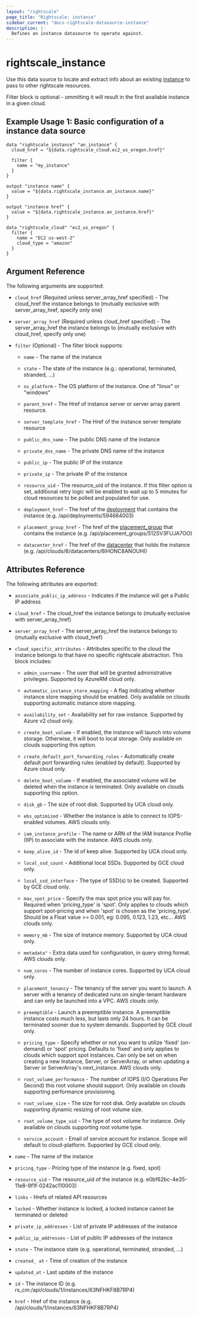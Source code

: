 ```yaml
---
layout: "rightscale"
page_title: "Rightscale: instance"
sidebar_current: "docs-rightscale-datasource-instance"
description: |-
  Defines an instance datasource to operate against.
---
```


# rightscale_instance

Use this data source to locate and extract info about an existing [instance](http://reference.rightscale.com/api1.5/resources/ResourceInstances.html) to pass to other rightscale resources.

Filter block is optional - ommitting it will result in the first available instance in a given cloud.

## Example Usage 1: Basic configuration of a instance data source

```hcl
data "rightscale_instance" "an_instance" {
  cloud_href = "${data.rightscale_cloud.ec2_us_oregon.href}"

  filter {
    name = "my_instance"
  }
}

output "instance name" {
  value = "${data.rightscale_instance.an_instance.name}"
}

output "instance href" {
  value = "${data.rightscale_instance.an_instance.href}"
}

data "rightscale_cloud" "ec2_us_oregon" {
  filter {
    name = "EC2 us-west-2"
    cloud_type = "amazon"
  }
}
```

## Argument Reference

The following arguments are supported:

* `cloud_href` (Required unless server_array_href specified) - The cloud_href the instance belongs to (mutually exclusive with server_array_href, specify only one)

* `server_array_href` (Required unless cloud_href specified) - The server_array_href the instance belongs to (mutually exclusive with cloud_href, specify only one)

* `filter` (Optional) - The filter block supports:

  * `name` - The name of the instance

  * `state` - The state of the instance (e.g.: operational, terminated, stranded, ...)

  * `os_platform` - The OS platform of the instance. One of "linux" or "windows"

  * `parent_href` - The Href of instance server or server array parent resource.

  * `server_template_href` - The Href of the instance server template resource

  * `public_dns_name` - The public DNS name of the instance

  * `private_dns_name` - The private DNS name of the instance

  * `public_ip` - The public IP of the instance

  * `private_ip` - The private IP of the instance

  * `resource_uid` - The resource_uid of the instance.  If this filter option is set, additional retry logic will be enabled to wait up to 5 minutes for cloud resources to be polled and populated for use.

  * `deployment_href` - The href of the [deployment](http://docs.rightscale.com/cm/dashboard/manage/deployments/) that contains the instance (e.g. /api/deployments/594684003)

  * `placement_group_href` - The href of the [placement_group](http://docs.rightscale.com/cm/dashboard/clouds/aws/ec2_placement_groups.html) that contains the instance (e.g. /api/placement_groups/512SV3FUJA7OO)

  * `datacenter_href` - The href of the [datacenter](http://docs.rightscale.com/cm/dashboard/clouds/generic/datacenter_zones_concepts.html) that holds the instance (e.g. /api/clouds/6/datacenters/6IHONC8ANOUHI)

## Attributes Reference

The following attributes are exported:

* `associate_public_ip_address` - Indicates if the instance will get a Public IP address

* `cloud_href` - The cloud_href the instance belongs to (mutually exclusive with server_array_href)

* `server_array_href` - The server_array_href the instance belongs to (mutually exclusive with cloud_href)

* `cloud_specific_attributes` - Attributes specific to the cloud the instance belongs to that have no specific rightscale abstraction.  This block includes:

  * `admin_username` - The user that will be granted administrative privileges. Supported by AzureRM cloud only.

  * `automatic_instance_store_mapping` - A flag indicating whether instance store mapping should be enabled.  Only available on clouds supporting automatic instance store mapping.

  * `availability_set` - Availability set for raw instance. Supported by Azure v2 cloud only.

  * `create_boot_volume` - If enabled, the instance will launch into volume storage. Otherwise, it will boot to local storage.  Only available on clouds supporting this option.

  * `create_default_port_forwarding_rules` - Automatically create default port forwarding rules (enabled by default). Supported by Azure cloud only.

  * `delete_boot_volume` - If enabled, the associated volume will be deleted when the instance is terminated.  Only available on clouds supporting this option.

  * `disk_gb` - The size of root disk. Supported by UCA cloud only.

  * `ebs_optimized` - Whether the instance is able to connect to IOPS-enabled volumes.  AWS clouds only.

  * `iam_instance_profile` - The name or ARN of the IAM Instance Profile (IIP) to associate with the instance. AWS clouds only.

  * `keep_alive_id` - The id of keep alive. Supported by UCA cloud only.

  * `local_ssd_count` - Additional local SSDs. Supported by GCE cloud only.

  * `local_ssd_interface` - The type of SSD(s) to be created. Supported by GCE cloud only.

  * `max_spot_price` - Specify the max spot price you will pay for. Required when 'pricing_type' is 'spot'. Only applies to clouds which support spot-pricing and when 'spot' is chosen as the 'pricing_type'. Should be a Float value >= 0.001, eg: 0.095, 0.123, 1.23, etc... AWS clouds only.

  * `memory_mb` - The size of instance memory. Supported by UCA cloud only.

  * `metadata"` - Extra data used for configuration, in query string format. AWS clouds only.

  * `num_cores` - The number of instance cores. Supported by UCA cloud only.

  * `placement_tenancy` - The tenancy of the server you want to launch. A server with a tenancy of dedicated runs on single-tenant hardware and can only be launched into a VPC.  AWS clouds only.

  * `preemptible` - Launch a preemptible instance. A preemptible instance costs much less, but lasts only 24 hours. It can be terminated sooner due to system demands. Supported by GCE cloud only.

  * `pricing_type` - Specify whether or not you want to utilize 'fixed' (on-demand) or 'spot' pricing. Defaults to 'fixed' and only applies to clouds which support spot instances. Can only be set on when creating a new Instance, Server, or ServerArray, or when updating a Server or ServerArray's next_instance.  AWS clouds only.

  * `root_volume_performance` - The number of IOPS (I/O Operations Per Second) this root volume should support. Only available on clouds supporting performance provisioning.

  * `root_volume_size` - The size for root disk. Only available on clouds supporting dynamic resizing of root volume size.

  * `root_volume_type_uid` - The type of root volume for instance. Only available on clouds supporting root volume type.

  * `service_account` - Email of service account for instance. Scope will default to cloud-platform. Supported by GCE cloud only.

* `name` - The name of the instance

* `pricing_type` - Pricing type of the instance (e.g. fixed, spot)

* `resource_uid` - The resource_uid of the instance (e.g. e0bf62bc-4e35-11e8-9f1f-0242ac110003)

* `links` - Hrefs of related API resources

* `locked` - Whether instance is locked, a locked instance cannot be terminated or deleted

* `private_ip_addresses` - List of private IP addresses of the instance

* `public_ip_addresses` - List of public IP addresses of the instance

* `state` - The instance state (e.g. operational, terminated, stranded, ...)

* `created_ at` - Time of creation of the instance

* `updated_at` - Last update of the instance

* `id` - The instance ID (e.g. rs_cm:/api/clouds/1/instances/63NFHKF8B7RP4)

* `href` - Href of the instance (e.g. /api/clouds/1/instances/63NFHKF8B7RP4)